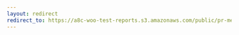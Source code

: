 ```yaml
---
layout: redirect
redirect_to: https://a8c-woo-test-reports.s3.amazonaws.com/public/pr-merge/40997/e2e/index.html
---
```

